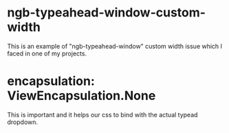 # ngb-typeahead-window-custom-width
This is an example of "ngb-typeahead-window" custom width issue which I faced in one of my projects.

# encapsulation: ViewEncapsulation.None
This is important and it helps our css to bind with the actual typead dropdown.
